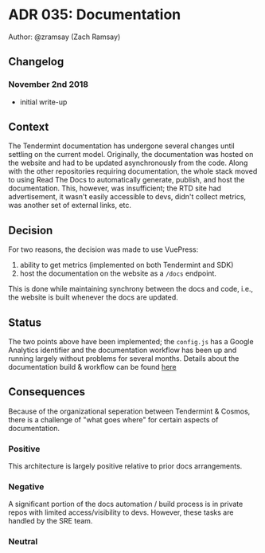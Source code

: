 # ADR 035: Documentation

Author: @zramsay (Zach Ramsay)

## Changelog

### November 2nd 2018

- initial write-up

## Context

The Tendermint documentation has undergone several changes until settling on the current model. Originally, the documentation was hosted on the website and had to be updated asynchronously from the code. Along with the other repositories requiring documentation, the whole stack moved to using Read The Docs to automatically generate, publish, and host the documentation. This, however, was insufficient; the RTD site had advertisement, it wasn't easily accessible to devs, didn't collect metrics, was another set of external links, etc.

## Decision

For two reasons, the decision was made to use VuePress:

1. ability to get metrics (implemented on both Tendermint and SDK)
2. host the documentation on the website as a `/docs` endpoint.

This is done while maintaining synchrony between the docs and code, i.e., the website is built whenever the docs are updated.

## Status

The two points above have been implemented; the `config.js` has a Google Analytics identifier and the documentation workflow has been up and running largely without problems for several months. Details about the documentation build & workflow can be found [here](../DOCS_README)

## Consequences

Because of the organizational seperation between Tendermint & Cosmos, there is a challenge of "what goes where" for certain aspects of documentation.

### Positive

This architecture is largely positive relative to prior docs arrangements.

### Negative

A significant portion of the docs automation / build process is in private repos with limited access/visibility to devs. However, these tasks are handled by the SRE team.

### Neutral
